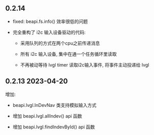 ## 0.2.14

* fixed: beapi.fs.info() 效率很低的问题

* 完全重构了 i2c 输入设备驱动的代码: 

    * 采用队列的方式在两个cpu之前传递消息

    * 所有 i2c 输入设备, 集中在通一个任务循环里读取

    * 不再被动等待 lvgl timer 读取i2c输入事件, 将事件主动投递给 lvgl

## 0.2.13 2023-04-20

增加:

* beapi.lvgl.InDevNav 类支持模拟输入方式

* 增加 beapi.lvgl.allIndev() api 函数

* 增加 beapi.lvgl.findIndevById() api 函数
